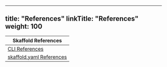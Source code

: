 
---
title: "References"
linkTitle: "References"
weight: 100
---

| Skaffold References  |
|----------|
| [CLI References](/docs/references/cli) |
| [skaffold.yaml References](/docs/references/config) |


